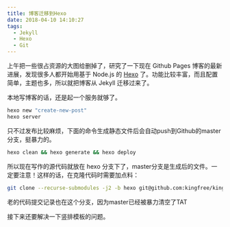 ```yaml
---
title: 博客迁移到Hexo
date: 2018-04-10 14:10:27
tags:
  - Jekyll
  - Hexo
  - Git
---
```


上午把一些很占资源的大图给删掉了，研究了一下现在 Github Pages 博客的最新进展，发现很多人都开始用基于 Node.js 的 [Hexo](https://hexo.io/zh-cn/) 了。功能比较丰富，而且配置简单，主题也多，所以就把博客从 Jekyll 迁移过来了。

本地写博客的话，还是起一个服务就够了。
```bash
hexo new "create-new-post"
hexo server
```

只不过发布比较麻烦，下面的命令生成静态文件后会自动push到Github的master分支，挺暴力的。
```bash
hexo clean && hexo generate && hexo deploy
```

所以现在写作的源代码就放在 hexo 分支下了，master分支是生成后的文件。一定要注意！这样的话，在克隆代码时需要加点料：

```bash
git clone --recurse-submodules -j2 -b hexo git@github.com:kingfree/kingfree.github.io.git
```

老的代码提交记录也在这个分支，因为master已经被暴力清空了TAT

接下来还要解决一下竖排模板的问题。
